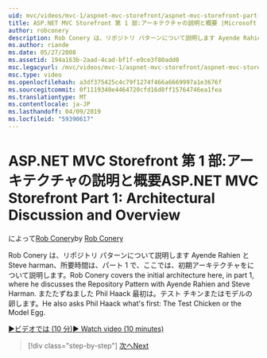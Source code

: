 ```yaml
---
uid: mvc/videos/mvc-1/aspnet-mvc-storefront/aspnet-mvc-storefront-part-1-architectural-discussion-and-overview
title: ASP.NET MVC Storefront 第 1 部:アーキテクチャの説明と概要 |Microsoft Docs
author: robconery
description: Rob Conery は、リポジトリ パターンについて説明します Ayende Rahien と Steve harman、所要時間は、パート 1 で、ここでは、初期アーキテクチャをについて説明します。 彼は、Phil も確認しています.
ms.author: riande
ms.date: 05/27/2008
ms.assetid: 194a163b-2aad-4cad-bf1f-e9ce3f80add0
msc.legacyurl: /mvc/videos/mvc-1/aspnet-mvc-storefront/aspnet-mvc-storefront-part-1-architectural-discussion-and-overview
msc.type: video
ms.openlocfilehash: a3df375425c4c79f1274f466a6669997a1e3676f
ms.sourcegitcommit: 0f1119340e4464720cfd16d0ff15764746ea1fea
ms.translationtype: MT
ms.contentlocale: ja-JP
ms.lasthandoff: 04/09/2019
ms.locfileid: "59390617"
---
```

# <a name="aspnet-mvc-storefront-part-1-architectural-discussion-and-overview"></a><span data-ttu-id="b2ccd-104">ASP.NET MVC Storefront 第 1 部:アーキテクチャの説明と概要</span><span class="sxs-lookup"><span data-stu-id="b2ccd-104">ASP.NET MVC Storefront Part 1: Architectural Discussion and Overview</span></span>

<span data-ttu-id="b2ccd-105">によって[Rob Conery](https://github.com/robconery)</span><span class="sxs-lookup"><span data-stu-id="b2ccd-105">by [Rob Conery](https://github.com/robconery)</span></span>

<span data-ttu-id="b2ccd-106">Rob Conery は、リポジトリ パターンについて説明します Ayende Rahien と Steve harman、所要時間は、パート 1 で、ここでは、初期アーキテクチャをについて説明します。</span><span class="sxs-lookup"><span data-stu-id="b2ccd-106">Rob Conery covers the initial architecture here, in part 1, where he discusses the Repository Pattern with Ayende Rahien and Steve Harman.</span></span> <span data-ttu-id="b2ccd-107">またたずねました Phil Haack 最初は。テスト チキンまたはモデルの卵します。</span><span class="sxs-lookup"><span data-stu-id="b2ccd-107">He also asks Phil Haack what's first: The Test Chicken or the Model Egg.</span></span>

[<span data-ttu-id="b2ccd-108">&#9654;ビデオでは (10 分)</span><span class="sxs-lookup"><span data-stu-id="b2ccd-108">&#9654; Watch video (10 minutes)</span></span>](https://channel9.msdn.com/Blogs/ASP-NET-Site-Videos/aspnet-mvc-storefront-part-1-architectural-discussion-and-overview)

> [!div class="step-by-step"]
> [<span data-ttu-id="b2ccd-109">次へ</span><span class="sxs-lookup"><span data-stu-id="b2ccd-109">Next</span></span>](aspnet-mvc-storefront-part-2-the-repository-pattern.md)
